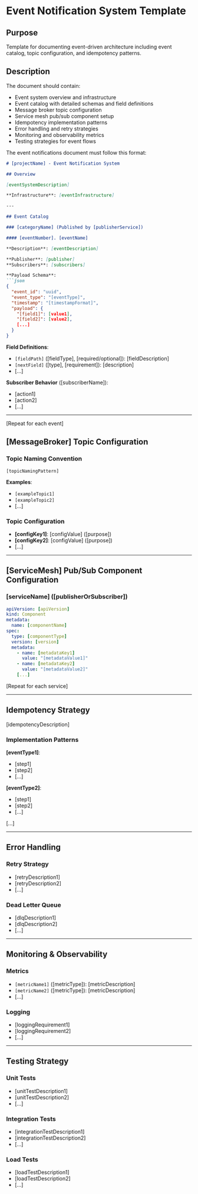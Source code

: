 # Event Notification System Template

## Purpose

Template for documenting event-driven architecture including event catalog, topic configuration, and idempotency patterns.

## Description

The document should contain:

- Event system overview and infrastructure
- Event catalog with detailed schemas and field definitions
- Message broker topic configuration
- Service mesh pub/sub component setup
- Idempotency implementation patterns
- Error handling and retry strategies
- Monitoring and observability metrics
- Testing strategies for event flows

The event notifications document must follow this format:

```md
# [projectName] - Event Notification System

## Overview

[eventSystemDescription]

**Infrastructure**: [eventInfrastructure]

---

## Event Catalog

### [categoryName] (Published by [publisherService])

#### [eventNumber]. [eventName]

**Description**: [eventDescription]

**Publisher**: [publisher]
**Subscribers**: [subscribers]

**Payload Schema**:
```json
{
  "event_id": "uuid",
  "event_type": "[eventType]",
  "timestamp": "[timestampFormat]",
  "payload": {
    "[field1]": [value1],
    "[field2]": [value2],
    [...]
  }
}
```

**Field Definitions**:
- `[fieldPath]` ([fieldType], [required/optional]): [fieldDescription]
- `[nextField]` ([type], [requirement]): [description]
- [...]

**Subscriber Behavior** ([subscriberName]):
- [action1]
- [action2]
- [...]

---

[Repeat for each event]

## [MessageBroker] Topic Configuration

### Topic Naming Convention
`[topicNamingPattern]`

**Examples**:
- `[exampleTopic1]`
- `[exampleTopic2]`
- [...]

### Topic Configuration
- **[configKey1]**: [configValue] ([purpose])
- **[configKey2]**: [configValue] ([purpose])
- [...]

---

## [ServiceMesh] Pub/Sub Component Configuration

### [serviceName] ([publisherOrSubscriber])
```yaml
apiVersion: [apiVersion]
kind: Component
metadata:
  name: [componentName]
spec:
  type: [componentType]
  version: [version]
  metadata:
    - name: [metadataKey1]
      value: "[metadataValue1]"
    - name: [metadataKey2]
      value: "[metadataValue2]"
    [...]
```

[Repeat for each service]

---

## Idempotency Strategy

[idempotencyDescription]

### Implementation Patterns

**[eventType1]**:
- [step1]
- [step2]
- [...]

**[eventType2]**:
- [step1]
- [step2]
- [...]

[...]

---

## Error Handling

### Retry Strategy
- [retryDescription1]
- [retryDescription2]
- [...]

### Dead Letter Queue
- [dlqDescription1]
- [dlqDescription2]
- [...]

---

## Monitoring & Observability

### Metrics
- `[metricName1]` ([metricType]): [metricDescription]
- `[metricName2]` ([metricType]): [metricDescription]
- [...]

### Logging
- [loggingRequirement1]
- [loggingRequirement2]
- [...]

---

## Testing Strategy

### Unit Tests
- [unitTestDescription1]
- [unitTestDescription2]
- [...]

### Integration Tests
- [integrationTestDescription1]
- [integrationTestDescription2]
- [...]

### Load Tests
- [loadTestDescription1]
- [loadTestDescription2]
- [...]
```
